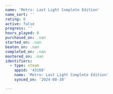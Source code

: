 ```yaml
---
name: 'Metro: Last Light Complete Edition'
name_sort: ''
rating: 0
active: false
progress: ''
hours_played: 0
purchased_on: .nan
started_on: .nan
beaten_on: .nan
completed_on: .nan
mastered_on: .nan
identifiers:
  - type: steam
    appid: '43160'
    name: 'Metro: Last Light Complete Edition'
    synced_on: '2024-08-30'

---
```


